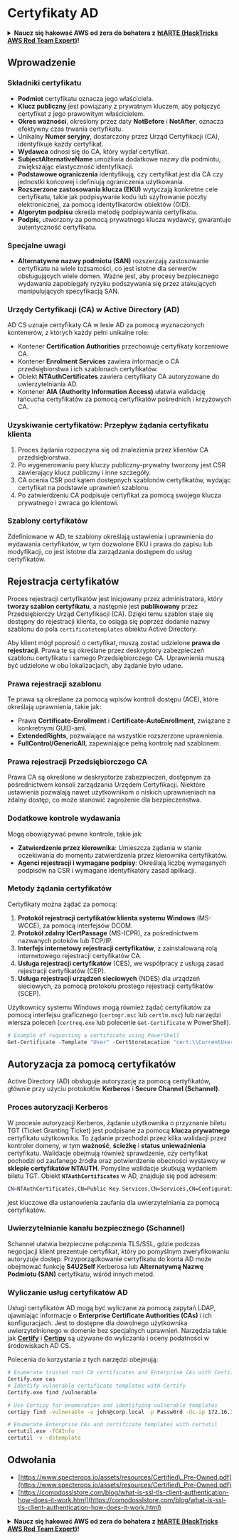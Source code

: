 # Certyfikaty AD

<details>

<summary><strong>Naucz się hakować AWS od zera do bohatera z</strong> <a href="https://training.hacktricks.xyz/courses/arte"><strong>htARTE (HackTricks AWS Red Team Expert)</strong></a><strong>!</strong></summary>

Inne sposoby wsparcia HackTricks:

* Jeśli chcesz zobaczyć swoją **firmę reklamowaną w HackTricks** lub **pobrać HackTricks w formacie PDF**, sprawdź [**SUBSCRIPTION PLANS**](https://github.com/sponsors/carlospolop)!
* Zdobądź [**oficjalne gadżety PEASS & HackTricks**](https://peass.creator-spring.com)
* Odkryj [**Rodzinę PEASS**](https://opensea.io/collection/the-peass-family), naszą kolekcję ekskluzywnych [**NFT**](https://opensea.io/collection/the-peass-family)
* **Dołącz do** 💬 [**grupy Discord**](https://discord.gg/hRep4RUj7f) lub [**grupy telegramowej**](https://t.me/peass) lub **śledź** nas na **Twitterze** 🐦 [**@carlospolopm**](https://twitter.com/hacktricks_live)**.**
* **Podziel się swoimi sztuczkami hakerskimi, przesyłając PR-y do** [**HackTricks**](https://github.com/carlospolop/hacktricks) i [**HackTricks Cloud**](https://github.com/carlospolop/hacktricks-cloud) github repos.

</details>

## Wprowadzenie

### Składniki certyfikatu

- **Podmiot** certyfikatu oznacza jego właściciela.
- **Klucz publiczny** jest powiązany z prywatnym kluczem, aby połączyć certyfikat z jego prawowitym właścicielem.
- **Okres ważności**, określony przez daty **NotBefore** i **NotAfter**, oznacza efektywny czas trwania certyfikatu.
- Unikalny **Numer seryjny**, dostarczony przez Urząd Certyfikacji (CA), identyfikuje każdy certyfikat.
- **Wydawca** odnosi się do CA, który wydał certyfikat.
- **SubjectAlternativeName** umożliwia dodatkowe nazwy dla podmiotu, zwiększając elastyczność identyfikacji.
- **Podstawowe ograniczenia** identyfikują, czy certyfikat jest dla CA czy jednostki końcowej i definiują ograniczenia użytkowania.
- **Rozszerzone zastosowania klucza (EKU)** wytyczają konkretne cele certyfikatu, takie jak podpisywanie kodu lub szyfrowanie poczty elektronicznej, za pomocą identyfikatorów obiektów (OID).
- **Algorytm podpisu** określa metodę podpisywania certyfikatu.
- **Podpis**, utworzony za pomocą prywatnego klucza wydawcy, gwarantuje autentyczność certyfikatu.

### Specjalne uwagi

- **Alternatywne nazwy podmiotu (SAN)** rozszerzają zastosowanie certyfikatu na wiele tożsamości, co jest istotne dla serwerów obsługujących wiele domen. Ważne jest, aby procesy bezpiecznego wydawania zapobiegały ryzyku podszywania się przez atakujących manipulujących specyfikacją SAN.

### Urzędy Certyfikacji (CA) w Active Directory (AD)

AD CS uznaje certyfikaty CA w lesie AD za pomocą wyznaczonych kontenerów, z których każdy pełni unikalne role:

- Kontener **Certification Authorities** przechowuje certyfikaty korzeniowe CA.
- Kontener **Enrolment Services** zawiera informacje o CA przedsiębiorstwa i ich szablonach certyfikatów.
- Obiekt **NTAuthCertificates** zawiera certyfikaty CA autoryzowane do uwierzytelniania AD.
- Kontener **AIA (Authority Information Access)** ułatwia walidację łańcucha certyfikatów za pomocą certyfikatów pośrednich i krzyżowych CA.

### Uzyskiwanie certyfikatów: Przepływ żądania certyfikatu klienta

1. Proces żądania rozpoczyna się od znalezienia przez klientów CA przedsiębiorstwa.
2. Po wygenerowaniu pary kluczy publiczny-prywatny tworzony jest CSR zawierający klucz publiczny i inne szczegóły.
3. CA ocenia CSR pod kątem dostępnych szablonów certyfikatów, wydając certyfikat na podstawie uprawnień szablonu.
4. Po zatwierdzeniu CA podpisuje certyfikat za pomocą swojego klucza prywatnego i zwraca go klientowi.

### Szablony certyfikatów

Zdefiniowane w AD, te szablony określają ustawienia i uprawnienia do wydawania certyfikatów, w tym dozwolone EKU i prawa do zapisu lub modyfikacji, co jest istotne dla zarządzania dostępem do usług certyfikatów.

## Rejestracja certyfikatów

Proces rejestracji certyfikatów jest inicjowany przez administratora, który **tworzy szablon certyfikatu**, a następnie jest **publikowany** przez Przedsiębiorczy Urząd Certyfikacji (CA). Dzięki temu szablon staje się dostępny do rejestracji klienta, co osiąga się poprzez dodanie nazwy szablonu do pola `certificatetemplates` obiektu Active Directory.

Aby klient mógł poprosić o certyfikat, muszą zostać udzielone **prawa do rejestracji**. Prawa te są określane przez deskryptory zabezpieczeń szablonu certyfikatu i samego Przedsiębiorczego CA. Uprawnienia muszą być udzielone w obu lokalizacjach, aby żądanie było udane.

### Prawa rejestracji szablonu

Te prawa są określane za pomocą wpisów kontroli dostępu (ACE), które określają uprawnienia, takie jak:
- Prawa **Certificate-Enrollment** i **Certificate-AutoEnrollment**, związane z konkretnymi GUID-ami.
- **ExtendedRights**, pozwalające na wszystkie rozszerzone uprawnienia.
- **FullControl/GenericAll**, zapewniające pełną kontrolę nad szablonem.

### Prawa rejestracji Przedsiębiorczego CA

Prawa CA są określone w deskryptorze zabezpieczeń, dostępnym za pośrednictwem konsoli zarządzania Urzędem Certyfikacji. Niektóre ustawienia pozwalają nawet użytkownikom o niskich uprawnieniach na zdalny dostęp, co może stanowić zagrożenie dla bezpieczeństwa.

### Dodatkowe kontrole wydawania

Mogą obowiązywać pewne kontrole, takie jak:
- **Zatwierdzenie przez kierownika**: Umieszcza żądania w stanie oczekiwania do momentu zatwierdzenia przez kierownika certyfikatów.
- **Agenci rejestracji i wymagane podpisy**: Określają liczbę wymaganych podpisów na CSR i wymagane identyfikatory zasad aplikacji.

### Metody żądania certyfikatów

Certyfikaty można żądać za pomocą:
1. **Protokół rejestracji certyfikatów klienta systemu Windows** (MS-WCCE), za pomocą interfejsów DCOM.
2. **Protokół zdalny ICertPassage** (MS-ICPR), za pośrednictwem nazwanych potoków lub TCP/IP.
3. **Interfejs internetowy rejestracji certyfikatów**, z zainstalowaną rolą internetowego rejestracji certyfikatów CA.
4. **Usługa rejestracji certyfikatów** (CES), we współpracy z usługą zasad rejestracji certyfikatów (CEP).
5. **Usługa rejestracji urządzeń sieciowych** (NDES) dla urządzeń sieciowych, za pomocą protokołu prostego rejestracji certyfikatów (SCEP).

Użytkownicy systemu Windows mogą również żądać certyfikatów za pomocą interfejsu graficznego (`certmgr.msc` lub `certlm.msc`) lub narzędzi wiersza poleceń (`certreq.exe` lub polecenie `Get-Certificate` w PowerShell).
```powershell
# Example of requesting a certificate using PowerShell
Get-Certificate -Template "User" -CertStoreLocation "cert:\\CurrentUser\\My"
```
## Autoryzacja za pomocą certyfikatów

Active Directory (AD) obsługuje autoryzację za pomocą certyfikatów, głównie przy użyciu protokołów **Kerberos** i **Secure Channel (Schannel)**.

### Proces autoryzacji Kerberos

W procesie autoryzacji Kerberos, żądanie użytkownika o przyznanie biletu TGT (Ticket Granting Ticket) jest podpisane za pomocą **klucza prywatnego** certyfikatu użytkownika. To żądanie przechodzi przez kilka walidacji przez kontroler domeny, w tym **ważność**, **ścieżkę** i **status unieważnienia** certyfikatu. Walidacje obejmują również sprawdzenie, czy certyfikat pochodzi od zaufanego źródła oraz potwierdzenie obecności wystawcy w **sklepie certyfikatów NTAUTH**. Pomyślne walidacje skutkują wydaniem biletu TGT. Obiekt **`NTAuthCertificates`** w AD, znajduje się pod adresem:
```bash
CN=NTAuthCertificates,CN=Public Key Services,CN=Services,CN=Configuration,DC=<domain>,DC=<com>
```
jest kluczowe dla ustanowienia zaufania dla uwierzytelniania za pomocą certyfikatów.

### Uwierzytelnianie kanału bezpiecznego (Schannel)

Schannel ułatwia bezpieczne połączenia TLS/SSL, gdzie podczas negocjacji klient prezentuje certyfikat, który po pomyślnym zweryfikowaniu autoryzuje dostęp. Przyporządkowanie certyfikatu do konta AD może obejmować funkcję **S4U2Self** Kerberosa lub **Alternatywną Nazwę Podmiotu (SAN)** certyfikatu, wśród innych metod.

### Wyliczanie usług certyfikatów AD

Usługi certyfikatów AD mogą być wyliczane za pomocą zapytań LDAP, ujawniając informacje o **Enterprise Certificate Authorities (CAs)** i ich konfiguracjach. Jest to dostępne dla dowolnego użytkownika uwierzytelnionego w domenie bez specjalnych uprawnień. Narzędzia takie jak **[Certify](https://github.com/GhostPack/Certify)** i **[Certipy](https://github.com/ly4k/Certipy)** są używane do wyliczania i oceny podatności w środowiskach AD CS.

Polecenia do korzystania z tych narzędzi obejmują:
```bash
# Enumerate trusted root CA certificates and Enterprise CAs with Certify
Certify.exe cas
# Identify vulnerable certificate templates with Certify
Certify.exe find /vulnerable

# Use Certipy for enumeration and identifying vulnerable templates
certipy find -vulnerable -u john@corp.local -p Passw0rd -dc-ip 172.16.126.128

# Enumerate Enterprise CAs and certificate templates with certutil
certutil.exe -TCAInfo
certutil -v -dstemplate
```
## Odwołania

* [https://www.specterops.io/assets/resources/Certified\_Pre-Owned.pdf](https://www.specterops.io/assets/resources/Certified\_Pre-Owned.pdf)
* [https://comodosslstore.com/blog/what-is-ssl-tls-client-authentication-how-does-it-work.html](https://comodosslstore.com/blog/what-is-ssl-tls-client-authentication-how-does-it-work.html)

<details>

<summary><strong>Naucz się hakować AWS od zera do bohatera z</strong> <a href="https://training.hacktricks.xyz/courses/arte"><strong>htARTE (HackTricks AWS Red Team Expert)</strong></a><strong>!</strong></summary>

Inne sposoby wsparcia HackTricks:

* Jeśli chcesz zobaczyć swoją **firmę reklamowaną w HackTricks** lub **pobrać HackTricks w formacie PDF**, sprawdź [**PLAN SUBSKRYPCJI**](https://github.com/sponsors/carlospolop)!
* Zdobądź [**oficjalne gadżety PEASS & HackTricks**](https://peass.creator-spring.com)
* Odkryj [**Rodzinę PEASS**](https://opensea.io/collection/the-peass-family), naszą kolekcję ekskluzywnych [**NFT**](https://opensea.io/collection/the-peass-family)
* **Dołącz do** 💬 [**grupy Discord**](https://discord.gg/hRep4RUj7f) lub [**grupy telegramowej**](https://t.me/peass) lub **śledź** nas na **Twitterze** 🐦 [**@carlospolopm**](https://twitter.com/hacktricks_live)**.**
* **Podziel się swoimi sztuczkami hakerskimi, przesyłając PR-y do** [**HackTricks**](https://github.com/carlospolop/hacktricks) i [**HackTricks Cloud**](https://github.com/carlospolop/hacktricks-cloud) github repos.

</details>
